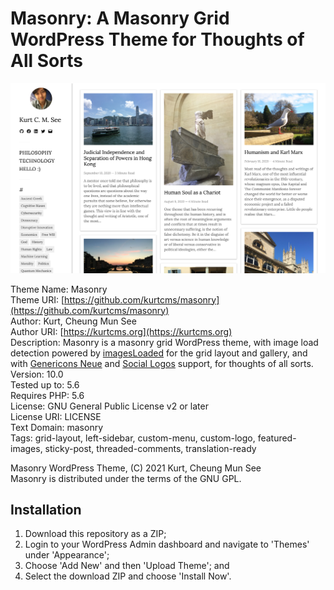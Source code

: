 # Masonry: A Masonry Grid WordPress Theme for Thoughts of All Sorts

![Masonry: A Masonry Grid WordPress Theme for Thoughts of All Sorts](https://github.com/kurtcms/masonry/blob/master/screenshot.png)

Theme Name: Masonry  
Theme URI: [https://github.com/kurtcms/masonry](https://github.com/kurtcms/masonry)  
Author: Kurt, Cheung Mun See  
Author URI: [https://kurtcms.org](https://kurtcms.org)  
Description: Masonry is a masonry grid WordPress theme, with image load detection powered by [imagesLoaded](https://github.com/desandro/imagesloaded) for the grid layout and gallery, and with [Genericons Neue](https://github.com/Automattic/genericons-neue) and [Social Logos](https://github.com/Automattic/social-logos) support, for thoughts of all sorts.  
Version: 10.0  
Tested up to: 5.6  
Requires PHP: 5.6  
License: GNU General Public License v2 or later  
License URI: LICENSE  
Text Domain: masonry  
Tags: grid-layout, left-sidebar, custom-menu, custom-logo, featured-images, sticky-post, threaded-comments, translation-ready

Masonry WordPress Theme, (C) 2021 Kurt, Cheung Mun See  
Masonry is distributed under the terms of the GNU GPL.

## Installation
1. Download this repository as a ZIP;
2. Login to your WordPress Admin dashboard and navigate to 'Themes' under 'Appearance';
3. Choose 'Add New' and then 'Upload Theme'; and
4. Select the download ZIP and choose 'Install Now'.